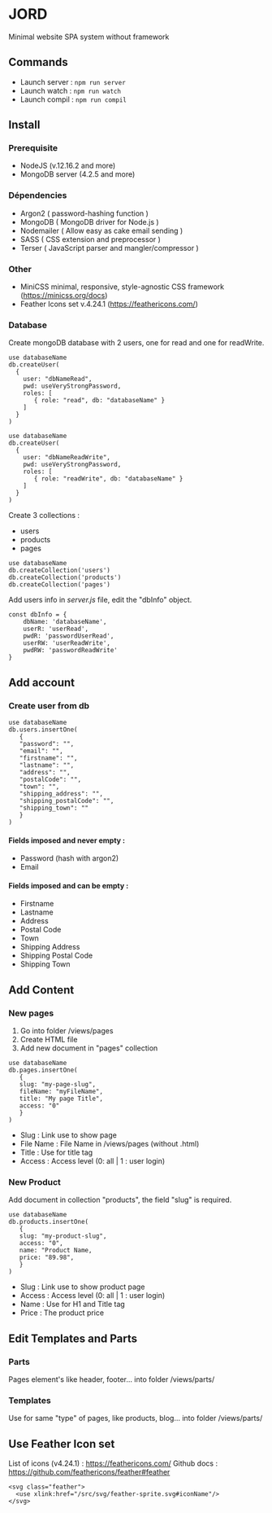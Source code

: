 # JORD
Minimal website SPA system without framework

## Commands
* Launch server : `npm run server`
* Launch watch : `npm run watch`
* Launch compil : `npm run compil`

## Install
### Prerequisite
* NodeJS (v.12.16.2 and more)
* MongoDB server (4.2.5 and more)

### Dépendencies
* Argon2 ( password-hashing function )
* MongoDB ( MongoDB driver for Node.js )
* Nodemailer ( Allow easy as cake email sending )
* SASS ( CSS extension and preprocessor )
* Terser ( JavaScript parser and mangler/compressor )

### Other
* MiniCSS minimal, responsive, style-agnostic CSS framework (https://minicss.org/docs)
* Feather Icons set v.4.24.1 (https://feathericons.com/)

### Database

Create mongoDB database with 2 users, one for read and one for readWrite.

```
use databaseName
db.createUser(
  {
    user: "dbNameRead",
    pwd: useVeryStrongPassword,
    roles: [
       { role: "read", db: "databaseName" }
    ]
  }
)
```

```
use databaseName
db.createUser(
  {
    user: "dbNameReadWrite",
    pwd: useVeryStrongPassword,
    roles: [
       { role: "readWrite", db: "databaseName" }
    ]
  }
)
```

Create 3 collections :
* users
* products
* pages

```
use databaseName
db.createCollection('users')
db.createCollection('products')
db.createCollection('pages')
```

Add users info in *server.js* file, edit the "dbInfo" object.

```
const dbInfo = {
    dbName: 'databaseName',
    userR: 'userRead',
    pwdR: 'passwordUserRead',
    userRW: 'userReadWrite',
    pwdRW: 'passwordReadWrite'
}
```

## Add account
### Create user from db
```
use databaseName
db.users.insertOne(
   { 
   "password": "",
   "email": "",
   "firstname": "",
   "lastname": "",
   "address": "",
   "postalCode": "",
   "town": "",
   "shipping_address": "",
   "shipping_postalCode": "",
   "shipping_town": ""
   }
)
```
#### Fields imposed and never empty :
* Password (hash with argon2)
* Email

#### Fields imposed and can be empty :
* Firstname
* Lastname
* Address
* Postal Code
* Town
* Shipping Address
* Shipping Postal Code
* Shipping Town


## Add Content
### New pages
1. Go into folder /views/pages
2. Create HTML file
3. Add new document in "pages" collection

```
use databaseName
db.pages.insertOne(
   { 
   slug: "my-page-slug", 
   fileName: "myFileName", 
   title: "My page Title",
   access: "0" 
   }
)
```
* Slug : Link use to show page
* File Name : File Name in /views/pages (without .html)
* Title : Use for title tag
* Access : Access level (0: all | 1 : user login)

### New Product
Add document in collection "products", the field "slug" is required.

```
use databaseName
db.products.insertOne(
   { 
   slug: "my-product-slug", 
   access: "0",
   name: "Product Name, 
   price: "89.98",
   }
)
```
* Slug : Link use to show product page
* Access : Access level (0: all | 1 : user login)
* Name : Use for H1 and Title tag
* Price : The product price

## Edit Templates and Parts
### Parts
Pages element's like header, footer... into folder /views/parts/

### Templates
Use for same "type" of pages, like products, blog... into folder /views/parts/


## Use Feather Icon set
List of icons (v4.24.1) : https://feathericons.com/
Github docs : https://github.com/feathericons/feather#feather
```
<svg class="feather">
  <use xlink:href="/src/svg/feather-sprite.svg#iconName"/>
</svg>
```
